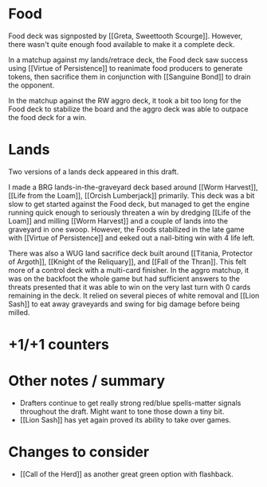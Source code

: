 # Food

Food deck was signposted by [[Greta, Sweettooth Scourge]]. However, there wasn't quite enough food available to make it a complete deck.

In a matchup against my lands/retrace deck, the Food deck saw success using [[Virtue of Persistence]] to reanimate food producers
to generate tokens, then sacrifice them in conjunction with [[Sanguine Bond]] to drain the opponent.

In the matchup against the RW aggro deck, it took a bit too long for the Food deck to stabilize the board and the aggro deck was able to
outpace the food deck for a win.

# Lands

Two versions of a lands deck appeared in this draft.

I made a BRG lands-in-the-graveyard deck based around [[Worm Harvest]], [[Life from the Loam]], [[Orcish Lumberjack]] primarily. This deck was a bit
slow to get started against the Food deck, but managed to get the engine running quick enough to seriously threaten a win by dredging [[Life of the Loam]]
and milling [[Worm Harvest]] and a couple of lands into the graveyard in one swoop. However, the Foods stabilized in the late game
with [[Virtue of Persistence]] and eeked out a nail-biting win with 4 life left.

There was also a WUG land sacrifice deck built around [[Titania, Protector of Argoth]], [[Knight of the Reliquary]], and [[Fall of the Thran]]. This felt
more of a control deck with a multi-card finisher. In the aggro matchup, it was on the backfoot the whole game but had sufficient answers to the threats
presented that it was able to win on the very last turn with 0 cards remaining in the deck. It relied on several pieces of white removal and [[Lion Sash]]
to eat away graveyards and swing for big damage before being milled.

# +1/+1 counters

# Other notes / summary

- Drafters continue to get really strong red/blue spells-matter signals throughout the draft. Might want to tone those down a tiny bit.
- [[Lion Sash]] has yet again proved its ability to take over games.

# Changes to consider

- [[Call of the Herd]] as another great green option with flashback.
